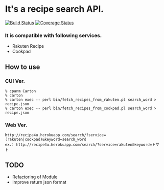 # It's a recipe search API.

[![Build Status](https://travis-ci.org/kyaukyuai/recipe4u.png?branch=master)](https://travis-ci.org/kyaukyuai/recipe4u)
[![Coverage Status](https://coveralls.io/repos/kyaukyuai/recipe4u/badge.png?branch=master)](https://coveralls.io/r/kyaukyuai/recipe4u?branch=master)

### It is compatible with following services.

* Rakuten Recipe
* Cookpad

How to use
-----

### CUI Ver.

    % cpanm Carton
    % carton
    % carton exec -- perl bin/fetch_recipes_from_rakuten.pl search_word > recipe.json
    % carton exec -- perl bin/fetch_recipes_from_cookpad.pl search_word > recipe.json

### Web Ver.

    http://recipe4u.herokuapp.com/search/?service=(rakuten|cookpad)&keyword=search_word
    ex.) http://recipe4u.herokuapp.com/search/?service=rakuten&keyword=トマト

TODO
-----

* Refactoring of Module
* Improve return json format
